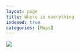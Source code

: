 ```yaml
---
layout: page
title: Where is everything
indexed: true
categories: [Maps]
---
```

<img src="../where-is-everything.png" class="img-fluid" />